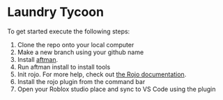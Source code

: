# Laundry Tycoon
To get started execute the following steps:
1. Clone the repo onto your local computer
2. Make a new branch using your github name
3. Install [aftman](https://github.com/LPGhatguy/aftman).
4. Run aftman install to install tools
5. Init rojo. For more help, check out [the Rojo documentation](https://rojo.space/docs).
6. Install the rojo plugin from the command bar
7. Open your Roblox studio place and sync to VS Code using the plugin
